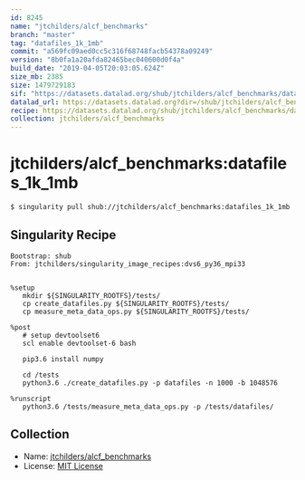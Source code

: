 ```yaml
---
id: 8245
name: "jtchilders/alcf_benchmarks"
branch: "master"
tag: "datafiles_1k_1mb"
commit: "a569fc09aed0cc5c316f68748facb54378a09249"
version: "8b0fa1a20afda82465bec040600d0f4a"
build_date: "2019-04-05T20:03:05.624Z"
size_mb: 2385
size: 1479729183
sif: "https://datasets.datalad.org/shub/jtchilders/alcf_benchmarks/datafiles_1k_1mb/2019-04-05-a569fc09-8b0fa1a2/8b0fa1a20afda82465bec040600d0f4a.simg"
datalad_url: https://datasets.datalad.org?dir=/shub/jtchilders/alcf_benchmarks/datafiles_1k_1mb/2019-04-05-a569fc09-8b0fa1a2/
recipe: https://datasets.datalad.org/shub/jtchilders/alcf_benchmarks/datafiles_1k_1mb/2019-04-05-a569fc09-8b0fa1a2/Singularity
collection: jtchilders/alcf_benchmarks
---
```


# jtchilders/alcf_benchmarks:datafiles_1k_1mb

```bash
$ singularity pull shub://jtchilders/alcf_benchmarks:datafiles_1k_1mb
```

## Singularity Recipe

```singularity
Bootstrap: shub
From: jtchilders/singularity_image_recipes:dvs6_py36_mpi33


%setup
   mkdir ${SINGULARITY_ROOTFS}/tests/
   cp create_datafiles.py ${SINGULARITY_ROOTFS}/tests/
   cp measure_meta_data_ops.py ${SINGULARITY_ROOTFS}/tests/

%post
   # setup devtoolset6
   scl enable devtoolset-6 bash

   pip3.6 install numpy
   
   cd /tests
   python3.6 ./create_datafiles.py -p datafiles -n 1000 -b 1048576

%runscript
   python3.6 /tests/measure_meta_data_ops.py -p /tests/datafiles/
```

## Collection

 - Name: [jtchilders/alcf_benchmarks](https://github.com/jtchilders/alcf_benchmarks)
 - License: [MIT License](https://api.github.com/licenses/mit)


